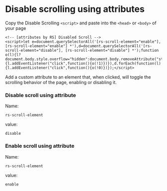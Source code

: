 # Disable scrolling using attributes

Copy the Disable Scrolling ```<script>``` and paste into the ```<head>``` or ```<body>``` of your page

```
<!-- [attributes by RS] Disabled Scroll -->
<script>let e=document.querySelectorAll('[rs-scroll-element="enable"], [rs-scroll-element="enable"] *'),d=document.querySelectorAll('[rs-scroll-element="disable"], [rs-scroll-element="disable"] *');function o(l){l?document.body.style.overflow="hidden":document.body.removeAttribute("style")}e.forEach(function(l){l.addEventListener("click",function(){o(!1)})}),d.forEach(function(l){l.addEventListener("click",function(){o(!0)})});</script>
```

Add a custom attribute to an element that, when clicked, will toggle the scrolling behavior of the page, enabling or disabling it. 

### Disable scroll using attribute 
Name: 
```
rs-scroll-element
```

value: 
```
disable
```

### Enable scroll using attribute
Name: 
```
rs-scroll-element
```

value: 
```
enable
```

